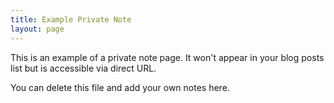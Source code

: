 ```yaml
---
title: Example Private Note
layout: page
---
```


This is an example of a private note page. It won't appear in your blog posts list but is accessible via direct URL.

You can delete this file and add your own notes here.